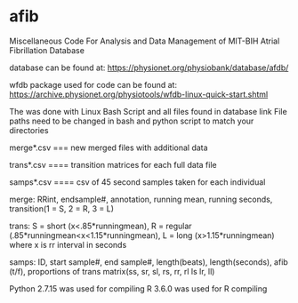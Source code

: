 # afib
Miscellaneous Code For Analysis and Data Management of MIT-BIH Atrial Fibrillation Database


database can be found at: https://physionet.org/physiobank/database/afdb/


wfdb package used for code can be found at: https://archive.physionet.org/physiotools/wfdb-linux-quick-start.shtml

The was done with Linux Bash Script and all files found in database link
File paths need to be changed in bash and python script to match your directories

merge*.csv === new merged files with additional data


trans*.csv ==== transition matrices for each full data file


samps*.csv ==== csv of 45 second samples taken for each individual

merge: RRint, endsample#, annotation, running mean, running seconds, transition(1 = S, 2 = R, 3 = L)


trans: S = short (x<.85\*runningmean), R = regular (.85\*runningmean<x<1.15\*runningmean), L = long (x>1.15\*runningmean)
        where x is rr interval in seconds
        
        
samps: ID, start sample#, end sample#, length(beats), length(seconds), afib (t/f), proportions of trans matrix(ss, sr, sl, rs, rr, rl ls lr, ll)




Python 2.7.15 was used for compiling
R 3.6.0 was used for R compiling
